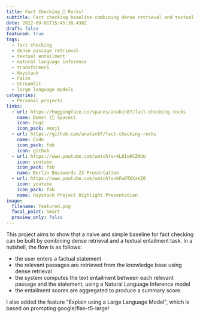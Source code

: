 ```yaml
---
title: Fact Checking 🎸 Rocks!
subtitle: Fact checking baseline combining dense retrieval and textual entailment
date: 2022-09-01T15:45:30.438Z
draft: false
featured: true
tags:
  - fact checking
  - dense passage retrieval
  - textual entailment
  - natural language inference
  - transformers
  - Haystack
  - Faiss
  - Streamlit
  - large language models
categories:
  - Personal projects
links:
  - url: https://huggingface.co/spaces/anakin87/fact-checking-rocks
    name: Demo! (🤗 Spaces)
    icon: hugs
    icon_pack: emoji
  - url: https://github.com/anakin87/fact-checking-rocks
    name: Code
    icon_pack: fab
    icon: github
  - url: https://www.youtube.com/watch?v=4L8Iw9CZNbU
    icon: youtube
    icon_pack: fab
    name: Berlin Buzzwords 23 Presentation         
  - url: https://www.youtube.com/watch?v=bFwOTKXxKZ0
    icon: youtube
    icon_pack: fab
    name: Haystack Project Highlight Presentation      
image:
  filename: featured.png
  focal_point: Smart
  preview_only: false
---
```

This project aims to show that a naive and simple baseline for fact checking can be built by combining dense retrieval and a textual entailment task. In a nutshell, the flow is as follows:

- the user enters a factual statement
- the relevant passages are retrieved from the knowledge base using dense retrieval
- the system computes the text entailment between each relevant passage and the statement, using a Natural Language Inference model
- the entailment scores are aggregated to produce a summary score.

I also added the feature "Explain using a Large Language Model", which is based on prompting google/flan-t5-large!
